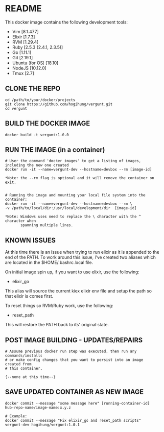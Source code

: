 # README


This docker image contains the following development tools:

  - Vim             [8.1.477]
  - Elixir          [1.7.3]
  - RVM             [1.29.4]
  - Ruby            [2.5.3 (2.4.1, 2.3.5)]
  - Go              [1.11.1]
  - Git             [2.19.1]
  - Ubuntu (for OS) [18.10]
  - NodeJS          [10.12.0]
  - Tmux            [2.7]


## CLONE THE REPO

```
cd /path/to/your/docker/projects
git clone https://github.com/hogihung/vergunt.git
cd vergunt
```



## BUILD THE DOCKER IMAGE

```
docker build -t vergunt:1.0.0
```



## RUN THE IMAGE (in a container)

```
# User the command 'docker images' to get a listing of images, including the new one created
docker run -it --name=vergunt-dev --hostname=devbox --rm [image-id]

*Note: the --rm flag is optional and it will remove the container on exit.


# Running the image and mounting your local file system into the container:
docker run -it --name=vergunt-dev --hostname=devbox --rm \
-v /path/to/local/dir:/usr/local/development/dir  [image-id]

*Note: Windows uses need to replace the \ character with the ^ character when
       spanning multiple lines.
```



## KNOWN ISSUES

At this time there is an issue when trying to run elixir as it is appended to the
end of the PATH.  To work around this issue, I've created two aliases which are
located in the $HOME/.bashrc.local file.

On initial image spin up, if you want to use elixir, use the following:

  - elixir_go

This alias will source the current kiex elixir env file and setup the path so
that elixir is comes first.

To reset things so RVM/Ruby work, use the following:

  - reset_path

This will restore the PATH back to its' original state.



## POST IMAGE BUILDING - UPDATES/REPAIRS

```
# Assume previous docker run step was executed, then run any commands/installs
# or make config changes that you want to persist into an image created from
# this container.

{--none at this time--}

```



## SAVE UPDATED CONTAINER AS NEW IMAGE

```
docker commit --message "some message here" [running-container-id] hub-repo-name/image-name:x.y.z

# Example:
docker commit --message "Fix elixir_go and reset_path scripts" vergunt-dev hogihung/vergunt:1.0.1
```


